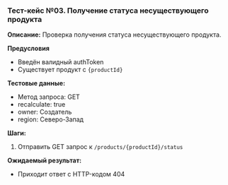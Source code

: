 ### Тест-кейс №03. Получение статуса несуществующего продукта

**Описание:** Проверка получения статуса несуществующего продукта.

**Предусловия**
- Введён валидный authToken
- Существует продукт с `{productId}`

**Тестовые данные:**
- Метод запроса: GET
- recalculate: true
- owner: Создатель
- region: Северо-Запад

**Шаги:**
1. Отправить GET запрос к `/products/{productId}/status`

**Ожидаемый результат:**
- Приходит ответ с HTTP-кодом 404